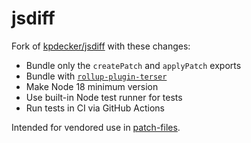 # jsdiff

Fork of [kpdecker/jsdiff](https://github.com/kpdecker/jsdiff) with these changes:

- Bundle only the `createPatch` and `applyPatch` exports
- Bundle with [`rollup-plugin-terser`](https://github.com/TrySound/rollup-plugin-terser)
- Make Node 18 minimum version
- Use built-in Node test runner for tests
- Run tests in CI via GitHub Actions

Intended for vendored use in [patch-files](https://github.com/tyhopp/patch-files).
